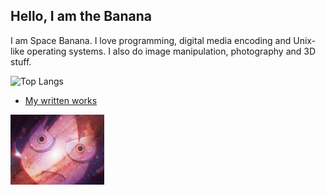 ## Hello, I am the Banana
I am Space Banana. I love programming, digital media encoding and Unix-like operating systems. I also do image manipulation, photography and 3D stuff.
   
![Top Langs](https://github-readme-stats.vercel.app/api/top-langs/?username=spacebanana420&layout=compact&theme=dark)

* [My written works](https://github.com/spacebanana420/writtenworks)

<img src="img/Yukaridromeda_quarter.png" width="150" />
